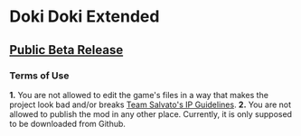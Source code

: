# Doki Doki Extended
## [Public Beta Release](https://github.com/keatonbuilder/dde/releases/tag/pb)
### Terms of Use
**1.** You are not allowed to edit the game's files in a way that makes the project look bad and/or breaks [Team Salvato's IP Guidelines](https://teamsalvato.com/ip-guidelines/).
**2.** You are not allowed to publish the mod in any other place. Currently, it is only supposed to be downloaded from Github.
